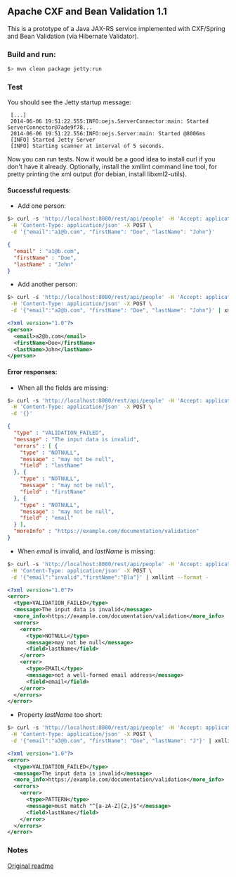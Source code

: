 ## Apache CXF and Bean Validation 1.1

This is a prototype of a Java JAX-RS service implemented with CXF/Spring and Bean Validation (via Hibernate Validator).

### Build and run:

```bash
$> mvn clean package jetty:run
```

### Test

You should see the Jetty startup message:
```
 [...]
 2014-06-06 19:51:22.555:INFO:oejs.ServerConnector:main: Started ServerConnector@7ade9f78...
 2014-06-06 19:51:22.556:INFO:oejs.Server:main: Started @8006ms
 [INFO] Started Jetty Server
 [INFO] Starting scanner at interval of 5 seconds.
```

Now you can run tests. Now it would be a good idea to install curl if you don't have it already. Optionally, install the xmllint command line tool, for pretty printing the xml output (for debian, install libxml2-utils).

#### Successful requests:
 * Add one person:
```bash
$> curl -s 'http://localhost:8080/rest/api/people' -H 'Accept: application/json' \
 -H 'Content-Type: application/json' -X POST \
 -d '{"email":"a1@b.com", "firstName": "Doe", "lastName": "John"}'
```
```json
{
  "email" : "a1@b.com",
  "firstName" : "Doe",
  "lastName" : "John"
}
```
 * Add another person:
```bash
$> curl -s 'http://localhost:8080/rest/api/people' -H 'Accept: application/xml' \
 -H 'Content-Type: application/json' -X POST \
 -d '{"email":"a2@b.com", "firstName": "Doe", "lastName": "John"}' | xmllint --format -
```
```xml
<?xml version="1.0"?>
<person>
  <email>a2@b.com</email>
  <firstName>Doe</firstName>
  <lastName>John</lastName>
</person>
```

#### Error responses:

 * When all the fields are missing:
```bash
$> curl -s 'http://localhost:8080/rest/api/people' -H 'Accept: application/json' \
 -H 'Content-Type: application/json' -X POST \
 -d '{}'
```
```json
{
  "type" : "VALIDATION_FAILED",
  "message" : "The input data is invalid",
  "errors" : [ {
    "type" : "NOTNULL",
    "message" : "may not be null",
    "field" : "lastName"
  }, {
    "type" : "NOTNULL",
    "message" : "may not be null",
    "field" : "firstName"
  }, {
    "type" : "NOTNULL",
    "message" : "may not be null",
    "field" : "email"
  } ],
  "moreInfo" : "https://example.com/documentation/validation"
}
```
 * When *email* is invalid, and *lastName* is missing:
```bash
$> curl -s 'http://localhost:8080/rest/api/people' -H 'Accept: application/xml' \
 -H 'Content-Type: application/json' -X POST \
 -d '{"email":"invalid","firstName":"Bla"}' | xmllint --format -
```
```xml
<?xml version="1.0"?>
<error>
  <type>VALIDATION_FAILED</type>
  <message>The input data is invalid</message>
  <more_info>https://example.com/documentation/validation</more_info>
  <errors>
    <error>
      <type>NOTNULL</type>
      <message>may not be null</message>
      <field>lastName</field>
    </error>
    <error>
      <type>EMAIL</type>
      <message>not a well-formed email address</message>
      <field>email</field>
    </error>
  </errors>
</error>
```
 * Property *lastName* too short:
```bash
$> curl -s 'http://localhost:8080/rest/api/people' -H 'Accept: application/xml' \
 -H 'Content-Type: application/json' -X POST \
 -d '{"email":"a3@b.com", "firstName": "Doe", "lastName": "J"}' | xmllint --format -
```
```xml
<?xml version="1.0"?>
<error>
  <type>VALIDATION_FAILED</type>
  <message>The input data is invalid</message>
  <more_info>https://example.com/documentation/validation</more_info>
  <errors>
    <error>
      <type>PATTERN</type>
      <message>must match "^[a-zA-Z]{2,}$"</message>
      <field>lastName</field>
    </error>
  </errors>
</error>
```

### Notes
[Original readme](OLD-README.md)

